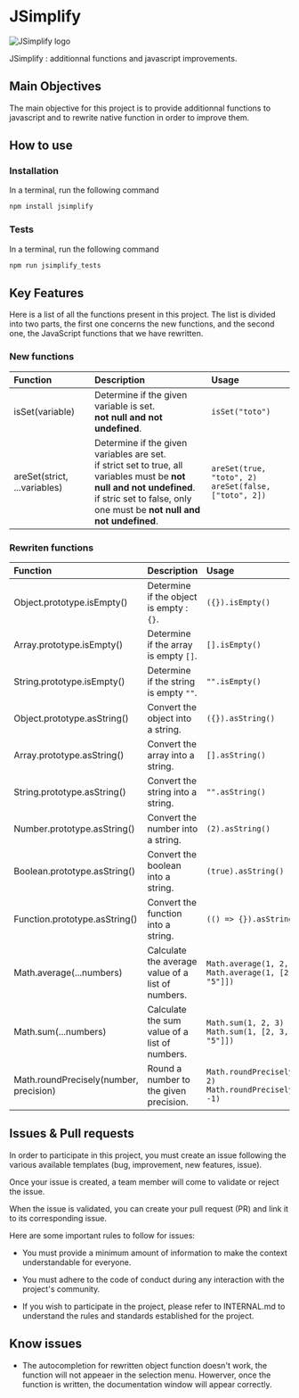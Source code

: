# JSimplify

![JSimplify logo](https://github.com/JSimplify/JSimplify/assets/96381087/024094d1-3896-417d-a819-558a7c270dca)

JSimplify : additionnal functions and javascript improvements.



## Main Objectives

The main objective for this project is to provide additionnal functions to javascript and to rewrite native function in order to improve them.



## How to use

### Installation

In a terminal, run the following command
```Bash
npm install jsimplify
```


### Tests

In a terminal, run the following command
```Bash
npm run jsimplify_tests
```



## Key Features

Here is a list of all the functions present in this project. The list is divided into two parts, the first one concerns the new functions, and the second one, the JavaScript functions that we have rewritten.


### New functions

| Function | Description | Usage |
|:---------|:------------|:------|
| isSet(variable) | Determine if the given variable is set.<br>**not null and not undefined**. | `isSet("toto")` |
| areSet(strict, ...variables) | Determine if the given variables are set.<br>if strict set to true, all variables must be **not null and not undefined**.<br>if stric set to false, only one must be **not null and not undefined**. | `areSet(true, "toto", 2)`<br>`areSet(false, ["toto", 2])` |


### Rewriten functions

| Function | Description | Usage |
|:---------|:------------|:------|
| Object.prototype.isEmpty() | Determine if the object is empty : `{}`. | `({}).isEmpty()` |
| Array.prototype.isEmpty() | Determine if the array is empty `[]`. | `[].isEmpty()` |
| String.prototype.isEmpty() | Determine if the string is empty `""`. | `"".isEmpty()` |
| Object.prototype.asString() | Convert the object into a string. | `({}).asString()` |
| Array.prototype.asString() | Convert the array into a string. | `[].asString()` |
| String.prototype.asString() | Convert the string into a string. | `"".asString()` |
| Number.prototype.asString() | Convert the number into a string. | `(2).asString()` |
| Boolean.prototype.asString() | Convert the boolean into a string. | `(true).asString()` |
| Function.prototype.asString() | Convert the function into a string. | `(() => {}).asString()` |
| Math.average(...numbers) | Calculate the average value of a list of numbers. | `Math.average(1, 2, 3)`<br>`Math.average(1, [2, 3, ["4", "5"]])` |
| Math.sum(...numbers) | Calculate the sum value of a list of numbers. | `Math.sum(1, 2, 3)`<br>`Math.sum(1, [2, 3, ["4", "5"]])` |
| Math.roundPrecisely(number, precision) | Round a number to the given precision. | `Math.roundPrecisely(378.245, 2)`<br>`Math.roundPrecisely(378.245, -1)` |



## Issues & Pull requests

In order to participate in this project, you must create an issue following the various available templates (bug, improvement, new features, issue).

Once your issue is created, a team member will come to validate or reject the issue.

When the issue is validated, you can create your pull request (PR) and link it to its corresponding issue.

Here are some important rules to follow for issues:

- You must provide a minimum amount of information to make the context understandable for everyone.

- You must adhere to the code of conduct during any interaction with the project's community.

- If you wish to participate in the project, please refer to INTERNAL.md to understand the rules and standards established for the project.



## Know issues

* The autocompletion for rewritten object function doesn't work, the function will not appeaer in the selection menu. Howerver, once the function is written, the documentation window will appear correctly.